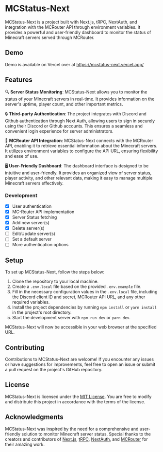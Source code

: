 # MCStatus-Next
MCStatus-Next is a project built with Next.js, tRPC, NextAuth, and integration with the MCRouter API through environment variables. It provides a powerful and user-friendly dashboard to monitor the status of Minecraft servers served through MCRouter.

## Demo
Demo is available on Vercel over at https://mcstatus-next.vercel.app/

## Features
🔍 **Server Status Monitoring**: MCStatus-Next allows you to monitor the status of your Minecraft servers in real-time. It provides information on the server's uptime, player count, and other important metrics.

🔒 **Third-party Authentication**: The project integrates with Discord and Github authentication through Next Auth, allowing users to sign in securely using their Discord or Github accounts. This ensures a seamless and convenient login experience for server administrators.

🔌 **MCRouter API Integration**: MCStatus-Next connects with the MCRouter API, enabling it to retrieve essential information about the Minecraft servers. It utilizes environment variables to configure the API URL, ensuring flexibility and ease of use.

🖥️ **User-Friendly Dashboard**: The dashboard interface is designed to be intuitive and user-friendly. It provides an organized view of server status, player activity, and other relevant data, making it easy to manage multiple Minecraft servers effectively.

### Development
- [x] User authentication
- [x] MC-Router API implementation
- [x] Server Status fetching
- [x] Add new server(s)
- [x] Delete server(s)
- [ ] Edit/Update server(s)
- [ ] Set a default server
- [ ] More authentication options

## Setup
To set up MCStatus-Next, follow the steps below:

1. Clone the repository to your local machine.
2. Create a `.env.local` file based on the provided `.env.example` file.
3. Fill in the necessary configuration values in the `.env.local` file, including the Discord client ID and secret, MCRouter API URL, and any other required variables.
4. Install the project dependencies by running `npm install` or `yarn install` in the project's root directory.
5. Start the development server with `npm run dev` or `yarn dev`.

MCStatus-Next will now be accessible in your web browser at the specified URL.

## Contributing
Contributions to MCStatus-Next are welcome! If you encounter any issues or have suggestions for improvements, feel free to open an issue or submit a pull request on the project's GitHub repository.

## License
MCStatus-Next is licensed under the [MIT License](LICENSE.md). You are free to modify and distribute this project in accordance with the terms of the license.

## Acknowledgments
MCStatus-Next was inspired by the need for a comprehensive and user-friendly solution to monitor Minecraft server status. Special thanks to the creators and contributors of [Next.js](https://github.com/vercel/next.js), [tRPC](https://github.com/trpc/trpc), [NextAuth](https://github.com/nextauthjs/next-auth), and [MCRouter](https://github.com/itzg/mc-router) for their amazing work.